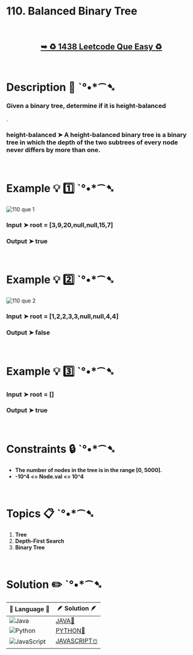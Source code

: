 # 110. Balanced Binary Tree

</br>

<h2 align="center"> 

<a href="https://leetcode.com/problems/balanced-binary-tree/description/"><strong>➥ ♻️ 1438 Leetcode Que Easy ♻️ </strong></a>
</h2>

</br>

# Description 📜 ˋ°•*⁀➷

### Given a binary tree, determine if it is height-balanced
.
### height-balanced ➤ A height-balanced binary tree is a binary tree in which the depth of the two subtrees of every node never differs by more than one.


</br>

# Example 💡 1️⃣ ˋ°•*⁀➷

![110 que 1](https://github.com/Prakhar-002/LEETCODE/assets/136890202/579a2328-04f1-48eb-8c9e-94e1321f51eb)

  ### Input  ➤ root = [3,9,20,null,null,15,7]

  ### Output  ➤ true

</br>

# Example 💡 2️⃣ ˋ°•*⁀➷

![110 que 2](https://github.com/Prakhar-002/LEETCODE/assets/136890202/ad9218bc-7217-4145-ac94-e11cd3628ce4)

  ### Input ➤ root = [1,2,2,3,3,null,null,4,4]

  ### Output  ➤ false


</br>

# Example 💡 3️⃣ ˋ°•*⁀➷

  ### Input ➤ root = []

  ### Output  ➤ true

</br>

# Constraints 🔒 ˋ°•*⁀➷

- **The number of nodes in the tree is in the range [0, 5000].**
- **-10^4 <= Node.val <= 10^4**

</br>

# Topics 📋 ˋ°•*⁀➷

1. **Tree**
2. **Depth-First Search**
3. **Binary Tree**


</br>

# Solution ✏️ ˋ°•*⁀➷

| 📒 Language 📒  | 🪶 Solution 🪶 |
| ------------- | ------------- |
|  ![Java](https://img.shields.io/badge/java-%23ED8B00.svg?style=for-the-badge&logo=openjdk&logoColor=white)  | [JAVA🍁](https://github.com/Prakhar-002/LEETCODE/blob/main/%F0%9F%8E%AD%20LEVEL%20wise%20que%20with%20solution%20%F0%9F%8E%AF/%E2%99%BB%EF%B8%8F%20Easy%20110.%20Balanced%20Binary%20Tree%20%E2%98%83%EF%B8%8F%20%F0%9F%8D%81%20%F0%9F%8D%B0/%F0%9F%8D%81JAVA_110_BalancedBinaryTree.java) |
|  ![Python](https://img.shields.io/badge/python-3670A0?style=for-the-badge&logo=python&logoColor=ffdd54)    | [PYTHON🍰](https://github.com/Prakhar-002/LEETCODE/blob/main/%F0%9F%8E%AD%20LEVEL%20wise%20que%20with%20solution%20%F0%9F%8E%AF/%E2%99%BB%EF%B8%8F%20Easy%20110.%20Balanced%20Binary%20Tree%20%E2%98%83%EF%B8%8F%20%F0%9F%8D%81%20%F0%9F%8D%B0/%F0%9F%8D%B0PYTHON_110_BalancedBinaryTree.py) |
| ![JavaScript](https://img.shields.io/badge/javascript-%23323330.svg?style=for-the-badge&logo=javascript&logoColor=%23F7DF1E)   | [JAVASCRIPT☃️](https://github.com/Prakhar-002/LEETCODE/blob/main/%F0%9F%8E%AD%20LEVEL%20wise%20que%20with%20solution%20%F0%9F%8E%AF/%E2%99%BB%EF%B8%8F%20Easy%20110.%20Balanced%20Binary%20Tree%20%E2%98%83%EF%B8%8F%20%F0%9F%8D%81%20%F0%9F%8D%B0/%E2%98%83%EF%B8%8FJAVASCRIPT_110_BalancedBinaryTree.js) |

